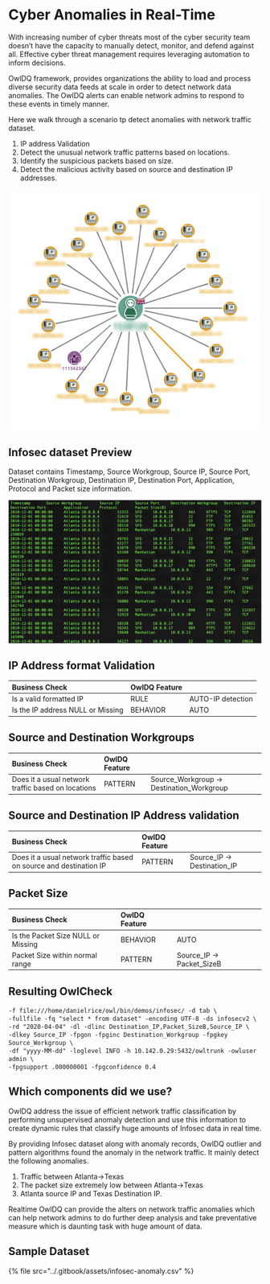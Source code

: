 # Cyber Anomalies in Real-Time

With increasing number of cyber threats most of the cyber security team doesn’t have the capacity to manually detect, monitor, and defend against all. Effective cyber threat management requires leveraging automation to inform decisions. 

OwlDQ framework, provides organizations the ability to load and process diverse security data feeds at scale in order to detect network data anomalies. The OwlDQ alerts can enable network admins to respond to these events in timely manner.

Here we walk through a scenario tp detect anomalies with network traffic dataset.  

1. IP address Validation
2. Detect the unusual network traffic patterns based on locations.
3. Identify the suspicious packets based on size.
4. Detect the malicious activity based on source and destination IP addresses.

![](../.gitbook/assets/cyber-anomaly-detection-4.png)

## Infosec dataset Preview

Dataset contains Timestamp, Source Workgroup, Source IP, Source Port, Destination Workgroup, Destination IP, Destination Port, Application, Protocol and Packet size information.

![](../.gitbook/assets/sample_infosec_data.png)

##  IP Address format Validation

| Business Check | OwlDQ Feature |  |
| :--- | :--- | :--- |
| Is a valid formatted IP | RULE | AUTO-IP detection |
| Is the IP address NULL or Missing | BEHAVIOR | AUTO |

## Source and Destination Workgroups

| Business Check | OwlDQ Feature |  |
| :--- | :--- | :--- |
| Does it a usual network traffic based on locations | PATTERN | Source\_Workgroup -&gt; Destination\_Workgroup |

## Source and Destination IP Address validation

| Business Check | OwlDQ Feature |  |
| :--- | :--- | :--- |
| Does it a usual network traffic based on source and destination IP | PATTERN | Source\_IP -&gt; Destination\_IP |

## Packet Size

| Business Check | OwlDQ Feature |  |
| :--- | :--- | :--- |
| Is the Packet Size NULL or Missing | BEHAVIOR | AUTO |
| Packet Size within normal range | PATTERN | Source\_IP -&gt; Packet\_SizeB |



## Resulting OwlCheck

```text
-f file:///home/danielrice/owl/bin/demos/infosec/ -d tab \
-fullfile -fq "select * from dataset" -encoding UTF-8 -ds infosecv2 \
-rd "2020-04-04" -dl -dlinc Destination_IP,Packet_SizeB,Source_IP \
-dlkey Source_IP -fpgon -fpginc Destination_Workgroup -fpgkey Source_Workgroup \
-df "yyyy-MM-dd" -loglevel INFO -h 10.142.0.29:5432/owltrunk -owluser admin \
-fpgsupport .000000001 -fpgconfidence 0.4 
```

## Which components did we use?

OwlDQ address the issue of efficient network traffic classification by performing unsupervised anomaly detection and use this information to create dynamic rules that classify huge amounts of Infosec data in real time. 

By providing Infosec dataset along with anomaly records, OwlDQ  outlier and pattern algorithms found the anomaly in the network traffic. It mainly detect the following anomalies.

1. Traffic between Atlanta-&gt;Texas
2. The packet size extremely low between Atlanta-&gt;Texas
3. Atlanta source IP and Texas Destination IP. 

Realtime OwlDQ can provide the alters on network traffic anomalies which can help network admins to do further deep analysis and take preventative measure which is daunting task with huge amount of data.

## Sample Dataset <a id="files-that-can-be-used-to-replicate-this-example"></a>

{% file src="../.gitbook/assets/infosec-anomaly.csv" %}



## 



